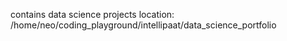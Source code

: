 contains data science projects
location: /home/neo/coding_playground/intellipaat/data_science_portfolio
